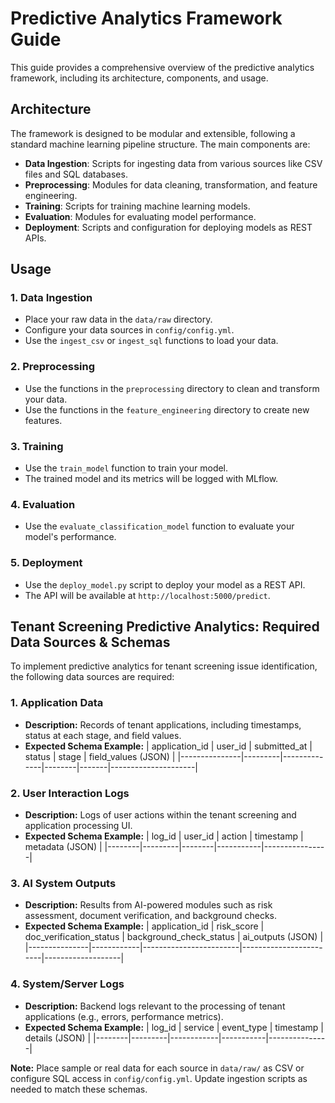 # Predictive Analytics Framework Guide

This guide provides a comprehensive overview of the predictive analytics framework, including its architecture, components, and usage.

## Architecture

The framework is designed to be modular and extensible, following a standard machine learning pipeline structure. The main components are:

- **Data Ingestion**: Scripts for ingesting data from various sources like CSV files and SQL databases.
- **Preprocessing**: Modules for data cleaning, transformation, and feature engineering.
- **Training**: Scripts for training machine learning models.
- **Evaluation**: Modules for evaluating model performance.
- **Deployment**: Scripts and configuration for deploying models as REST APIs.

## Usage

### 1. Data Ingestion

- Place your raw data in the `data/raw` directory.
- Configure your data sources in `config/config.yml`.
- Use the `ingest_csv` or `ingest_sql` functions to load your data.

### 2. Preprocessing

- Use the functions in the `preprocessing` directory to clean and transform your data.
- Use the functions in the `feature_engineering` directory to create new features.

### 3. Training

- Use the `train_model` function to train your model.
- The trained model and its metrics will be logged with MLflow.

### 4. Evaluation

- Use the `evaluate_classification_model` function to evaluate your model's performance.

### 5. Deployment

- Use the `deploy_model.py` script to deploy your model as a REST API.
- The API will be available at `http://localhost:5000/predict`.

## Tenant Screening Predictive Analytics: Required Data Sources & Schemas

To implement predictive analytics for tenant screening issue identification, the following data sources are required:

### 1. Application Data
- **Description:** Records of tenant applications, including timestamps, status at each stage, and field values.
- **Expected Schema Example:**
  | application_id | user_id | submitted_at | status | stage | field_values (JSON) |
  |---------------|---------|--------------|--------|-------|---------------------|

### 2. User Interaction Logs
- **Description:** Logs of user actions within the tenant screening and application processing UI.
- **Expected Schema Example:**
  | log_id | user_id | action | timestamp | metadata (JSON) |
  |--------|---------|--------|-----------|----------------|

### 3. AI System Outputs
- **Description:** Results from AI-powered modules such as risk assessment, document verification, and background checks.
- **Expected Schema Example:**
  | application_id | risk_score | doc_verification_status | background_check_status | ai_outputs (JSON) |
  |---------------|------------|------------------------|------------------------|-------------------|

### 4. System/Server Logs
- **Description:** Backend logs relevant to the processing of tenant applications (e.g., errors, performance metrics).
- **Expected Schema Example:**
  | log_id | service | event_type | timestamp | details (JSON) |
  |--------|---------|------------|-----------|---------------|

**Note:** Place sample or real data for each source in `data/raw/` as CSV or configure SQL access in `config/config.yml`. Update ingestion scripts as needed to match these schemas.
